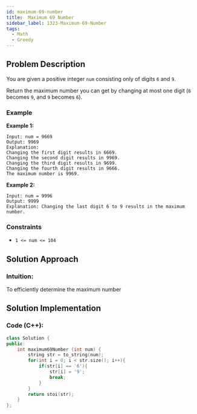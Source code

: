 ```yaml
---
id: maximum-69-number
title:  Maximum 69 Number
sidebar_label: 1323-Maximum-69-Number
tags:
  - Math
  - Greedy
---
```


## Problem Description
You are given a positive integer `num` consisting only of digits `6` and `9`.

Return the maximum number you can get by changing at most one digit (`6` becomes `9`, and `9` becomes `6`).


### Example

**Example 1:**


```
Input: num = 9669
Output: 9969
Explanation: 
Changing the first digit results in 6669.
Changing the second digit results in 9969.
Changing the third digit results in 9699.
Changing the fourth digit results in 9666.
The maximum number is 9969.
```
**Example 2:**
```
Input: num = 9996
Output: 9999
Explanation: Changing the last digit 6 to 9 results in the maximum number.
```
### Constraints

- `1 <= num <= 104`

## Solution Approach

### Intuition:

To efficiently determine the maximum number


## Solution Implementation

### Code (C++):
```cpp
class Solution {
public:
    int maximum69Number (int num) {
        string str = to_string(num);
        for(int i = 0; i < str.size(); i++){
            if(str[i] == '6'){
                str[i] = '9';
                break;
            }
        }
        return stoi(str);
    }
};
```